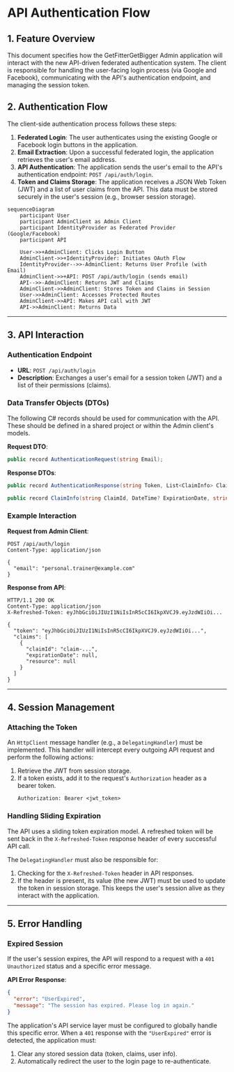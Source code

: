 # API Authentication Flow

## 1. Feature Overview

This document specifies how the GetFitterGetBigger Admin application will interact with the new API-driven federated authentication system. The client is responsible for handling the user-facing login process (via Google and Facebook), communicating with the API's authentication endpoint, and managing the session token.

## 2. Authentication Flow

The client-side authentication process follows these steps:

1.  **Federated Login**: The user authenticates using the existing Google or Facebook login buttons in the application.
2.  **Email Extraction**: Upon a successful federated login, the application retrieves the user's email address.
3.  **API Authentication**: The application sends the user's email to the API's authentication endpoint: `POST /api/auth/login`.
4.  **Token and Claims Storage**: The application receives a JSON Web Token (JWT) and a list of user claims from the API. This data must be stored securely in the user's session (e.g., browser session storage).

```mermaid
sequenceDiagram
    participant User
    participant AdminClient as Admin Client
    participant IdentityProvider as Federated Provider (Google/Facebook)
    participant API
    
    User->>+AdminClient: Clicks Login Button
    AdminClient->>+IdentityProvider: Initiates OAuth Flow
    IdentityProvider-->>-AdminClient: Returns User Profile (with Email)
    AdminClient->>+API: POST /api/auth/login (sends email)
    API-->>-AdminClient: Returns JWT and Claims
    AdminClient->>AdminClient: Stores Token and Claims in Session
    User->>AdminClient: Accesses Protected Routes
    AdminClient->>API: Makes API call with JWT
    API->>AdminClient: Returns Data
```

---

## 3. API Interaction

### Authentication Endpoint

*   **URL**: `POST /api/auth/login`
*   **Description**: Exchanges a user's email for a session token (JWT) and a list of their permissions (claims).

### Data Transfer Objects (DTOs)

The following C# records should be used for communication with the API. These should be defined in a shared project or within the Admin client's models.

**Request DTO**:
```csharp
public record AuthenticationRequest(string Email);
```

**Response DTOs**:
```csharp
public record AuthenticationResponse(string Token, List<ClaimInfo> Claims);

public record ClaimInfo(string ClaimId, DateTime? ExpirationDate, string? Resource);
```

### Example Interaction

**Request from Admin Client**:
```http
POST /api/auth/login
Content-Type: application/json

{
  "email": "personal.trainer@example.com"
}
```

**Response from API**:
```http
HTTP/1.1 200 OK
Content-Type: application/json
X-Refreshed-Token: eyJhbGciOiJIUzI1NiIsInR5cCI6IkpXVCJ9.eyJzdWIiOi...

{
  "token": "eyJhbGciOiJIUzI1NiIsInR5cCI6IkpXVCJ9.eyJzdWIiOi...",
  "claims": [
    {
      "claimId": "claim-...",
      "expirationDate": null,
      "resource": null
    }
  ]
}
```

---

## 4. Session Management

### Attaching the Token

An `HttpClient` message handler (e.g., a `DelegatingHandler`) must be implemented. This handler will intercept every outgoing API request and perform the following actions:
1.  Retrieve the JWT from session storage.
2.  If a token exists, add it to the request's `Authorization` header as a bearer token.
    ```
    Authorization: Bearer <jwt_token>
    ```

### Handling Sliding Expiration

The API uses a sliding token expiration model. A refreshed token will be sent back in the `X-Refreshed-Token` response header of every successful API call.

The `DelegatingHandler` must also be responsible for:
1.  Checking for the `X-Refreshed-Token` header in API responses.
2.  If the header is present, its value (the new JWT) must be used to update the token in session storage. This keeps the user's session alive as they interact with the application.

---

## 5. Error Handling

### Expired Session

If the user's session expires, the API will respond to a request with a `401 Unauthorized` status and a specific error message.

**API Error Response**:
```json
{
  "error": "UserExpired",
  "message": "The session has expired. Please log in again."
}
```

The application's API service layer must be configured to globally handle this specific error. When a `401` response with the `"UserExpired"` error is detected, the application must:
1.  Clear any stored session data (token, claims, user info).
2.  Automatically redirect the user to the login page to re-authenticate.
